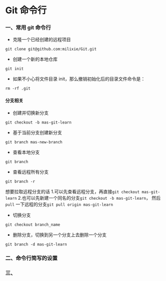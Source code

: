 # Git 命令行

### 一、常用 git 命令行

- 克隆一个已经创建的远程项目

```
git clone git@github.com:milixie/Git.git
```

- 创建一个新的本地仓库

```
git init
```

- 如果不小心将文件目录 init，那么撤销初始化后的目录文件命令是：

```
rm -rf .git
```

#### 分支相关

- 创建并切换新分支

```
git checkout -b mas-git-learn
```

- 基于当前分支创建新分支

```
git branch mas-new-branch
```

- 查看本地分支

```
git branch
```

- 查看远程所有分支

```
git branch -r
```
想要拉取远程分支的话
1.可以先查看远程分支，再直接`git checkout mas-git-learn`
2.也可以先新建一个同名的分支`git checkout -b mas-git-learn`， 然后 `pull` 一下远程的分支`git pull origin mas-git-learn`

- 切换分支

```
git checkout branch_name
```

- 删除分支，切换到另一个分支上去删除一个分支

```
git branch -d mas-git-learn
```







### 二、命令行简写的设置


### 三、
